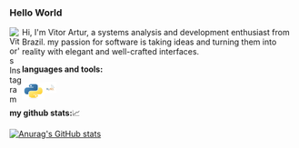### Hello World
<a href="https://www.instagram.com/_ortiv/">
  <img align="left" alt="Vitor's Instagram" width="22px" src="https://raw.githubusercontent.com/hussainweb/hussainweb/main/icons/instagram.png" />
</a>


Hi, I'm Vitor Artur, a systems analysis and development enthusiast from Brazil. my passion for software is taking ideas and turning them into reality with elegant and well-crafted interfaces.


**languages and tools:**
  
  <img align="center" alt="Rafa-Python" height="30" width="40" src="https://raw.githubusercontent.com/devicons/devicon/master/icons/python/python-original.svg"><img height="20" src="https://raw.githubusercontent.com/github/explore/80688e429a7d4ef2fca1e82350fe8e3517d3494d/topics/mysql/mysql.png">


 **my github stats:**📈


[![Anurag's GitHub stats](https://github-readme-stats.vercel.app/api?username=VitorArtur26)](https://github.com/anuraghazra/github-readme-stats)
